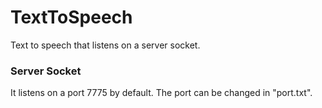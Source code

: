 # TextToSpeech
 Text to speech that listens on a server socket.
  
  
### Server Socket  
It listens on a port 7775 by default. The port can be changed in "port.txt".

